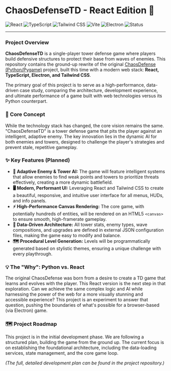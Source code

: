 # ChaosDefenseTD - React Edition 🚀

![React](https://img.shields.io/badge/React-61DAFB?style=for-the-badge&logo=react&logoColor=black)
![TypeScript](https://img.shields.io/badge/TypeScript-3178C6?style=for-the-badge&logo=typescript&logoColor=white)
![Tailwind CSS](https://img.shields.io/badge/Tailwind_CSS-38B2AC?style=for-the-badge&logo=tailwind-css&logoColor=white)
![Vite](https://img.shields.io/badge/Vite-646CFF?style=for-the-badge&logo=vite&logoColor=white)
![Electron](https://img.shields.io/badge/Electron-47848F?style=for-the-badge&logo=electron&logoColor=white)
![Status](https://img.shields.io/badge/Status-In%20Development-blue)

---

### Project Overview

**ChaosDefenseTD** is a single-player tower defense game where players build defensive structures to protect their base from waves of enemies. This repository contains the ground-up rewrite of the original [ChaosDefense (Python/Pygame)](https://github.com/Robinator9002/ChaosDefense) project, built this time with a modern web stack: **React, TypeScript, Electron, and Tailwind CSS**.

The primary goal of this project is to serve as a high-performance, data-driven case study, comparing the architecture, development experience, and ultimate performance of a game built with web technologies versus its Python counterpart.

### 🎯 Core Concept

While the technology stack has changed, the core vision remains the same. "ChaosDefenseTD" is a tower defense game that pits the player against an intelligent, adaptive enemy. The key innovation lies in the dynamic AI for both enemies and towers, designed to challenge the player's strategies and prevent stale, repetitive gameplay.

### ✨ Key Features (Planned)

-   **🧠 Adaptive Enemy & Tower AI:** The game will feature intelligent systems that allow enemies to find weak points and towers to prioritize threats effectively, creating a more dynamic battlefield.
-   **🖥️ Modern, Performant UI:** Leveraging React and Tailwind CSS to create a beautiful, responsive, and intuitive user interface for all menus, HUDs, and info panels.
-   **⚡ High-Performance Canvas Rendering:** The core game, with potentially hundreds of entities, will be rendered on an HTML5 `<canvas>` to ensure smooth, high-framerate gameplay.
-   **🔧 Data-Driven Architecture:** All tower stats, enemy types, wave compositions, and upgrades are defined in external JSON configuration files, making the game easy to modify and balance.
-   **🗺️ Procedural Level Generation:** Levels will be programmatically generated based on stylistic themes, ensuring a unique challenge with every playthrough.

### 💡 The "Why": Python vs. React

The original ChaosDefense was born from a desire to create a TD game that learns and evolves with the player. This React version is the next step in that exploration. Can we achieve the same complex logic and AI while harnessing the power of the web for a more visually stunning and accessible experience? This project is an experiment to answer that question, pushing the boundaries of what's possible for a browser-based (via Electron) game.

### 🗺️ Project Roadmap

This project is in the initial development phase. We are following a structured plan, building the game from the ground up. The current focus is on establishing the foundational architecture, including the data-loading services, state management, and the core game loop.

_(The full, detailed development plan can be found in the project repository.)_
